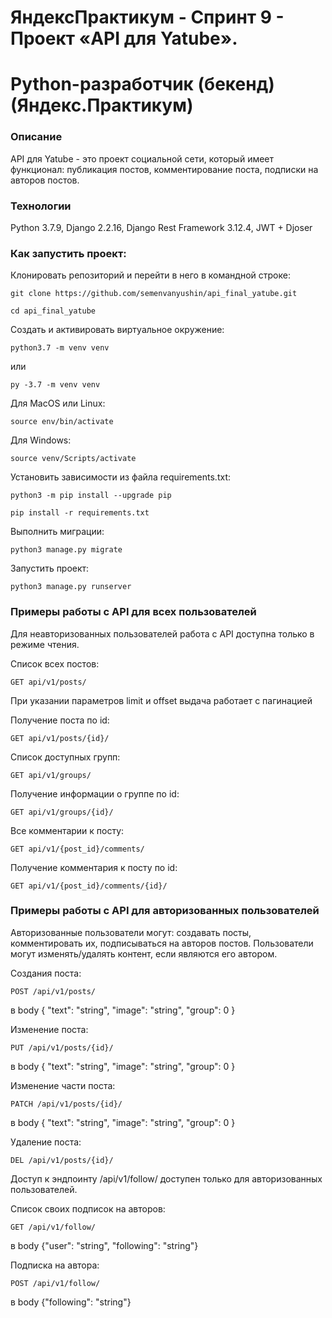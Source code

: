 # ЯндексПрактикум - Спринт 9 - Проект «API для Yatube». 
# Python-разработчик (бекенд) (Яндекс.Практикум)

### Описание
API для Yatube - это проект социальной сети, который имеет функционал: публикация постов, комментирование поста, подписки на авторов постов.

### Технологии
Python 3.7.9, Django 2.2.16, Django Rest Framework 3.12.4, JWT + Djoser

### Как запустить проект:

Клонировать репозиторий и перейти в него в командной строке:

```
git clone https://github.com/semenvanyushin/api_final_yatube.git
```

```
cd api_final_yatube
```

Cоздать и активировать виртуальное окружение:

```
python3.7 -m venv venv
```
или
```
py -3.7 -m venv venv
```

Для MacOS или Linux:
```
source env/bin/activate
```
Для Windows:
```
source venv/Scripts/activate
```

Установить зависимости из файла requirements.txt:

```
python3 -m pip install --upgrade pip
```

```
pip install -r requirements.txt
```

Выполнить миграции:

```
python3 manage.py migrate
```

Запустить проект:

```
python3 manage.py runserver
```

### Примеры работы с API для всех пользователей
Для неавторизованных пользователей работа с API доступна только в режиме чтения.

Cписок всех постов:

```
GET api/v1/posts/
```
При указании параметров limit и offset выдача работает с пагинацией

Получение поста по id:

```
GET api/v1/posts/{id}/
```

Список доступных групп:
```
GET api/v1/groups/
```

Получение информации о группе по id:
```
GET api/v1/groups/{id}/
```

Все комментарии к посту:
```
GET api/v1/{post_id}/comments/
```

Получение комментария к посту по id:
```
GET api/v1/{post_id}/comments/{id}/
```

### Примеры работы с API для авторизованных пользователей
Авторизованные пользователи могут: создавать посты, комментировать их, подписываться на авторов постов.
Пользователи могут изменять/удалять контент, если являются его автором.

Создания поста:

```
POST /api/v1/posts/
```
в body { "text": "string", "image": "string", "group": 0 }

Изменение поста:

```
PUT /api/v1/posts/{id}/
```
в body { "text": "string", "image": "string", "group": 0 }

Изменение части поста:

```
PATCH /api/v1/posts/{id}/
```
в body { "text": "string", "image": "string", "group": 0 }

Удаление поста:

```
DEL /api/v1/posts/{id}/
```

Доступ к эндпоинту /api/v1/follow/ доступен только для авторизованных пользователей.

Список своих подписок на авторов:

```
GET /api/v1/follow/
```
в body {"user": "string", "following": "string"}

Подписка на автора:

```
POST /api/v1/follow/
```
в body {"following": "string"}
